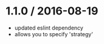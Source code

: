
1.1.0 / 2016-08-19
==================

  * updated eslint dependency
  * allows you to specify 'strategy'
